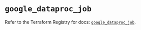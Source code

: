 # `google_dataproc_job`

Refer to the Terraform Registry for docs: [`google_dataproc_job`](https://registry.terraform.io/providers/hashicorp/google/5.29.1/docs/resources/dataproc_job).
